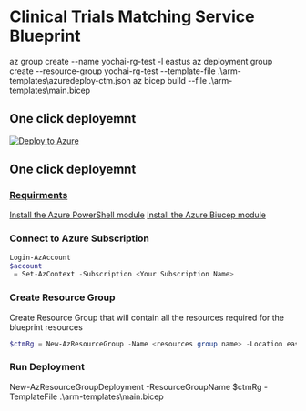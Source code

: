 # Clinical Trials Matching Service Blueprint
az group create --name yochai-rg-test -l eastus
az deployment group create --resource-group yochai-rg-test --template-file .\arm-templates\azuredeploy-ctm.json
az bicep build --file .\arm-templates\main.bicep

## One click deployemnt
[![Deploy to Azure](https://aka.ms/deploytoazurebutton)](https://github.com/microsoft/ClinicalTrialsBlueprint/releases/download/master/main.json)


## One click deployemnt
### [Requirments](https://learn.microsoft.com/en-us/azure/azure-resource-manager/bicep/deploy-powershell#prerequisites)
[Install the Azure PowerShell module](https://docs.microsoft.com/en-us/powershell/azure/install-az-ps)
[Install the Azure Biucep module](https://learn.microsoft.com/en-us/azure/azure-resource-manager/bicep/install#install-manually)
### Connect to Azure Subscription
```PowerShell
Login-AzAccount
$account
 = Set-AzContext -Subscription <Your Subscription Name>
```
### Create Resource Group
Create Resource Group that will contain all the resources required for the blueprint resources
```PowerShell
$ctmRg = New-AzResourceGroup -Name <resources group name> -Location eastus
```

### Run Deployment
New-AzResourceGroupDeployment -ResourceGroupName $ctmRg -TemplateFile .\arm-templates\main.bicep